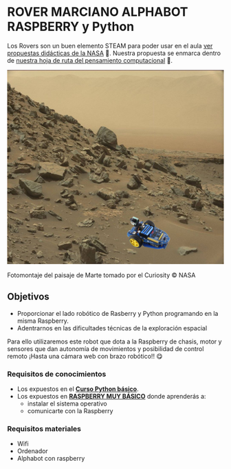 # ROVER MARCIANO ALPHABOT RASPBERRY y Python

Los Rovers son un buen elemento STEAM para poder usar en el aula [ver propuestas didácticas de la NASA](https://www.jpl.nasa.gov/edu/teach/tag/type/Classroom+Activity) 🚀. Nuestra propuesta se enmarca dentro de [nuestra hoja de ruta del pensamiento computacional](https://catedu.github.io/robotica/) 🤖.

![](/assets/apphabot1.png)

Fotomontaje del paisaje de Marte tomado por el Curiosity © NASA

## Objetivos

* Proporcionar el lado robótico de Rasberry y Python programando en la misma Raspberry.
* Adentrarnos en las dificultades técnicas de la exploración espacial

Para ello utilizaremos este robot que dota a la Raspberry de chasis, motor y sensores que dan autonomía de movimientos y posibilidad de control remoto ¡Hasta una cámara web con brazo robótico!! 😋

### Requisitos de conocimientos
* Los expuestos en el [**Curso Python básico**](https://catedu.github.io/introduccion-a-python/).
* Los expuestos en [**RASPBERRY MUY BÁSICO**](https://catedu.github.io/raspberry-muy-basico/) donde aprenderás a:
  * instalar el sistema operativo
  * comunicarte con la Raspberry

### Requisitos materiales
* Wifi
* Ordenador
* Alphabot con raspberry
